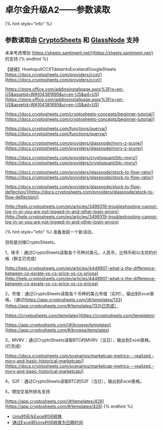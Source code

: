 # 卓尔金升级A2——参数读取

{% hint style="info" %}
## 参数读取由 [CryptoSheets](https://app.cryptosheets.com/) 和 [GlassNode](https://studio.glassnode.com/settings/api) 支持

未来考虑增加 [https://sheets.santiment.net/](https://sheets.santiment.net/) 的支持
{% endhint %}

【链接】HowtopullCCXTdataintoExcelandGoogleSheets [https://docs.cryptosheets.com/providers/ccxt/](https://docs.cryptosheets.com/providers/ccxt/)

[https://store.office.com/addinsinstallpage.aspx%3Frs=en-US&assetid=WA104381695&ui=en-US&ad=US](https://store.office.com/addinsinstallpage.aspx%3Frs=en-US&assetid=WA104381695&ui=en-US&ad=US)

[https://docs.cryptosheets.com/cryptosheets-concepts/beginner-tutorial/](https://docs.cryptosheets.com/cryptosheets-concepts/beginner-tutorial/)

[https://docs.cryptosheets.com/functions/querya/](https://docs.cryptosheets.com/functions/querya/)

[https://docs.cryptosheets.com/providers/glassnode/mvrv-z-score/](https://docs.cryptosheets.com/providers/glassnode/mvrv-z-score/)

[https://docs.cryptosheets.com/providers/cryptoquant/btc-mvrv/](https://docs.cryptosheets.com/providers/cryptoquant/btc-mvrv/)

[https://docs.cryptosheets.com/providers/glassnode/stock-to-flow-ratio/](https://docs.cryptosheets.com/providers/glassnode/stock-to-flow-ratio/)

[https://docs.cryptosheets.com/providers/glassnode/stock-to-flow-deflection/](https://docs.cryptosheets.com/providers/glassnode/stock-to-flow-deflection/)

[http://help.cryptosheets.com/en/articles/3499319-troubleshooting-cannot-log-in-or-you-are-not-logged-in-and-other-login-errors](http://help.cryptosheets.com/en/articles/3499319-troubleshooting-cannot-log-in-or-you-are-not-logged-in-and-other-login-errors)

{% hint style="info" %}
准备发起一个新活动，

目标是对接CryptoSheets。

1，练手：通过CryptoSheets读取各个币种对美元，人民币，比特币和以太坊的价格（群主已完成）

[http://help.cryptosheets.com/en/articles/4448907-what-s-the-difference-between-cs-exrate-vs-cs-price-vs-cs-pricea](http://help.cryptosheets.com/en/articles/4448907-what-s-the-difference-between-cs-exrate-vs-cs-price-vs-cs-pricea)

2，市值：通过CryptoSheets读取各个币种的美元市值（实时），输出到Excel表格。（通过[https://app.cryptosheets.com/\#/templates/133](https://app.cryptosheets.com/#/templates/133)已完成）

[https://cryptosheets.com/templates](https://cryptosheets.com/templates)

[https://app.cryptosheets.com/\#/browse/templates](https://app.cryptosheets.com/#/browse/templates)

3，MVRV：通过CryptoSheets读取BTC的MVRV（当日），输出到Excel表格。\(已完成\)

[https://docs.cryptosheets.com/scenarios/marketcap-metrics---realized,-mvrv-and-basic-historical-marketcap/](https://docs.cryptosheets.com/scenarios/marketcap-metrics---realized,-mvrv-and-basic-historical-marketcap/)

4，S2F：通过CryptoSheets读取BTC的S2F（当日），输出到Excel表格。

5，增加交易所排名支持

[https://app.cryptosheets.com/\#/templates/428](https://app.cryptosheets.com/#/templates/428)
{% endhint %}

* [Unix时间与Excel时间转换](https://blog.csdn.net/flora_zhl/article/details/73920260)
* [通过Excel将Unix时间转换为日期时间](https://www.it1352.com/2037257.html)

